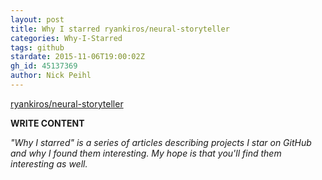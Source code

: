 ```yaml
---
layout: post
title: Why I starred ryankiros/neural-storyteller
categories: Why-I-Starred
tags: github
stardate: 2015-11-06T19:00:02Z
gh_id: 45137369
author: Nick Peihl
---
```


[ryankiros/neural-storyteller](star.repo.html_url)

**WRITE CONTENT**

*"Why I starred" is a series of articles describing projects I star on GitHub and why I found them interesting. My hope is that you'll find them interesting as well.*

